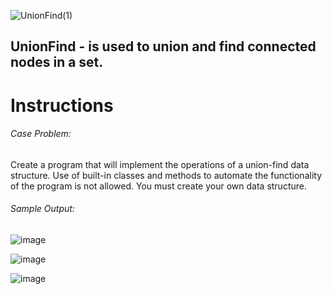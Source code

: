 ![UnionFind(1)](https://github.com/BinaryzzOrg/UnionFind/assets/54339540/11c68739-5efd-4c73-8859-7601f48180fa)

## UnionFind - is used to union and find connected nodes in a set.

# Instructions
###### Case Problem:
Create a program that will implement the operations of a union-find data structure. Use of built-in
classes and methods to automate the functionality of the program is not allowed. You must create your
own data structure.
###### Sample Output:
![image](https://github.com/BinaryzzOrg/UnionFind/assets/54339540/50854739-6009-45d8-9009-75f1d7ecfc35)

![image](https://github.com/BinaryzzOrg/UnionFind/assets/54339540/d9969823-5214-4a02-b0b9-2442091304a7)

![image](https://github.com/BinaryzzOrg/UnionFind/assets/54339540/1cd37c87-2af5-4d03-8e37-69bae946b1ff)
